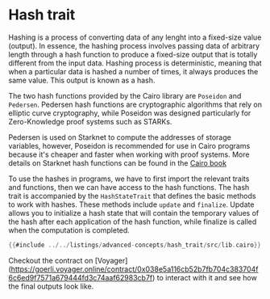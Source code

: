 # Hash trait

Hashing is a process of converting data of any lenght into a fixed-size value (output). In essence, the hashing process involves passing data of arbitrary length through a hash function to produce a fixed-size output that is totally different from the input data.
Hashing process is deterministic, meaning that when a particular data is hashed a number of times, it always produces the same value. This output is known as a hash.

The two hash functions provided by the Cairo library are `Poseidon` and `Pedersen`.
Pedersen hash functions are cryptographic algorithms that rely on elliptic curve cryptography, while Poseidon was designed particularly for Zero-Knowledge proof systems such as STARKs. 

Pedersen is used on Starknet to compute the addresses of storage variables, however, Poseidon is recommended for use in Cairo programs because it's cheaper and faster when working with proof systems. More details on Starknet hash functions can be found in the [Cairo book](https://book.cairo-lang.org/ch11-03-hash.html)


To use the hashes in programs, we have to first import the relevant traits and functions, then we can have access to the hash functions. The hash trait is accompanied by the `HashStateTrait` that defines the basic methods to work with hashes. These methods include `update` and `finalize`. 
Update allows you to initialize a hash state that will contain the temporary values of the hash after each application of the hash function, while finalize is called when the computation is completed.

```rust
{{#include ../../listings/advanced-concepts/hash_trait/src/lib.cairo}}
```
Checkout the contract on [Voyager] (https://goerli.voyager.online/contract/0x038e5a116cb52b7fb704c383704f6c6ed9f7571a679444fd3c74aaf62983cb7f) to interact with it and see how the final outputs look like.
